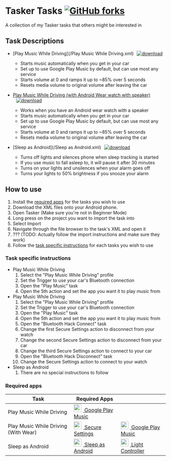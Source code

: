 # Tasker Tasks [![GitHub forks](https://img.shields.io/github/forks/dudeofawesome/tasker-tasks.svg?style=social&label=Fork&maxAge=2592000)](https://github.com/dudeofawesome/tasker-tasks#fork-destination-box)
A collection of my Tasker tasks that others might be interested in

## Task Descriptions

* [Play Music While Driving](/Play Music While Driving.xml)<a href="/Play Music While Driving.xml" style="margin-left: 10px;" download>![download](https://img.shields.io/badge/download-%20-brightgreen.svg)</a>
    * Starts music automatically when you get in your car
    * Set up to use Google Play Music by default, but can use most any service
    * Starts volume at 0 and ramps it up to ~85% over 5 seconds
    * Resets media volume to original volume after leaving the car

* <a href="/Play Music While Driving (Android Wear).xml">Play Music While Driving (with Android Wear watch with speaker)</a><a href="/Play Music While Driving (Android Wear).xml" style="margin-left: 10px;" download>![download](https://img.shields.io/badge/download-%20-brightgreen.svg)</a>
    * Works when you have an Android wear watch with a speaker
    * Starts music automatically when you get in your car
    * Set up to use Google Play Music by default, but can use most any service
    * Starts volume at 0 and ramps it up to ~85% over 5 seconds
    * Resets media volume to original volume after leaving the car

* [Sleep as Android](/Sleep as Android.xml)<a href="/Sleep as Android.xml" style="margin-left: 10px;" download>![download](https://img.shields.io/badge/download-%20-brightgreen.svg)</a>
    * Turns off lights and silences phone when sleep tracking is started
    * If you use music to fall asleep to, it will pause it after 30 minutes
    * Turns on your lights and unsilences when your alarm goes off
    * Turns your lights to 50% brightness if you snooze your alarm

## How to use

1. Install the [required apps](#required-apps) for the tasks you wish to use
1. Download the XML files onto your Android phone.
1. Open Tasker (Make sure you're not in Beginner Mode)
1. Long press on the project you want to import the task into
1. Select Import
1. Navigate through the file browser to the task's XML and open it
1. ??? (TODO: Actually follow the import instructions and make sure they work)
1. Follow the [task specific instructions](#task-specific-instructions) for each tasks you wish to use

### Task specific instructions

* Play Music While Driving
    1. Select the "Play Music While Driving" profile
    1. Set the Trigger to use your car's Bluetooth connection
    1. Open the "Play Music" task
    1. Open the 5th action and set the app you want it to play music from
* Play Music While Driving
    1. Select the "Play Music While Driving" profile
    1. Set the Trigger to use your car's Bluetooth connection
    1. Open the "Play Music" task
    1. Open the 5th action and set the app you want it to play music from
    1. Open the "Bluetooth Hack Connect" task
    1. Change the first Secure Settings action to disconnect from your watch
    1. Change the second Secure Settings action to disconnect from your car
    1. Change the third Secure Settings action to connect to your car
    1. Open the "Bluetooth Hack Disconnect" task
    1. Change the Secure Settings action to connect to your watch
* Sleep as Android
    1. There are no special instructions to follow


### Required apps
Task | Required Apps | |
-|-|-
Play Music While Driving | [<img src="https://lh3.googleusercontent.com/gdBHEk-u3YRDtuCU3iDTQ52nZd1t4GPmldYaT26Jh6EhXgp1mlhQiuLFl4eXDAXzDig5=w300-rw" style="margin-right: 5px;" height="24"> Google Play Music](https://play.google.com/store/apps/details?id=com.google.android.music) |
Play Music While Driving (With Wear) | [<img src="https://lh4.ggpht.com/lr2V4wwrZLPzxvAsR0OgwkZ1Ja8HXVRUes0N8fjlCVrKjfjtJK_WKkGYs6uFX0HKtk5M=w300-rw" style="margin-right: 5px;" height="24"> Secure Settings](https://play.google.com/store/apps/details?id=com.intangibleobject.securesettings.plugin) | [<img src="https://lh3.googleusercontent.com/gdBHEk-u3YRDtuCU3iDTQ52nZd1t4GPmldYaT26Jh6EhXgp1mlhQiuLFl4eXDAXzDig5=w300-rw" style="margin-right: 5px;" height="24"> Google Play Music](https://play.google.com/store/apps/details?id=com.google.android.music)
Sleep as Android | [<img src="https://lh3.googleusercontent.com/_d54j8d5ycmef4ldqkFbnfSXoqrBnvB9yIr8-yMszd-8fNa8UIsJAviNnhY4Vy0ugQ=w300-rw" style="margin-right: 5px;" height="24"> Sleep as Android](https://play.google.com/store/apps/details?id=com.urbandroid.sleep) | [<img src="https://lh6.ggpht.com/Ll27wlSaR_zCCwUFyjbEKlVxXgAk3-3WQwe0uwv61W9K3vOiGAJUaOX5pxkrBYTIdkDE=w300-rw" style="margin-right: 5px;" height="24"> Light Controller](https://play.google.com/store/apps/details?id=tv.piratemedia.lightcontroler)
